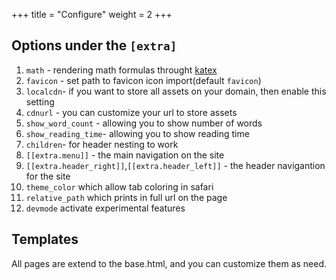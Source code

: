 +++
title = "Configure"
weight = 2
+++

## Options under the `[extra]`

1. `math` - rendering math formulas throught [katex](https://katex.org)
2. `favicon` - set path to favicon icon import(default `favicon`)
3. `localcdn`- if you want to store all assets on your domain, then enable this
   setting
4. `cdnurl` - you can customize your url to store assets
5. `show_word_count` - allowing you to show number of words
6. `show_reading_time`- allowing you to show reading time
7. `children`- for header nesting to work
8. `[[extra.menu]]` - the main navigation on the site
9. `[[extra.header_right]]`,`[[extra.header_left]]` - the header navigantion for the site
10. `theme_color` which allow tab coloring in safari
11. `relative_path` which prints in full url on the page
12. `devmode` activate experimental features

## Templates

All pages are extend to the base.html, and you can customize them as need.
